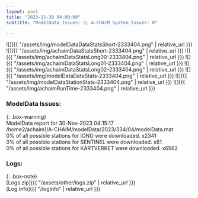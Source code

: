 ```yaml
---
layout: post
title: "2023-11-30 04:00:00"
subtitle: "ModelData Issues: 3; A-CHAIM System Issues: 0"

---
```


![]({{ "/assets/img/modelDataDataStatsShort-2333404.png" | relative_url }})
![]({{ "/assets/img/achaimDataStatsShort-2333404.png" | relative_url }})
![]({{ "/assets/img/achaimDataStatsLong00-2333404.png" | relative_url }})
![]({{ "/assets/img/achaimDataStatsLong01-2333404.png" | relative_url }})
![]({{ "/assets/img/achaimDataStatsLong02-2333404.png" | relative_url }})
![]({{ "/assets/img/modelDataDataStats-2333404.png" | relative_url }})
![]({{ "/assets/img/modelDataStationStats-2333404.png" | relative_url }})
![]({{ "/assets/img/achaimRunTime-2333404.png" | relative_url }})


### ModelData Issues:  
  
{: .box-warning}  
 ModelData report for 30-Nov-2023 04:15:17   
 /home2/achaim1/A-CHAIM/modelData/2023/334/04/modelData.mat   
 0% of all possible stations for IONO were downloaded. x2341   
 0% of all possible stations for SENTINEL were downloaded. x61   
 0% of all possible stations for KARTVERKET were downloaded. x6562   
  


### Logs:  
  
{: .box-note}  
[Logs.zip]({{ "/assets/other/logs.zip" | relative_url }})  
[Log Info]({{ "/logInfo" | relative_url }})  
